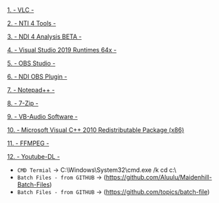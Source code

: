 
[1. - VLC -](https://get.videolan.org/vlc/3.0.12/win64/vlc-3.0.12-win64.exe)

[2. - NTI 4 Tools -](https://downloads.ndi.tv/Tools/NDI%204%20Tools.exe)

[3. - NDI 4 Analysis BETA -](https://downloads.ndi.tv/Tools/NDI%204%20Analysis%20BETA.exe)

[4. - Visual Studio 2019 Runtimes 64x -](https://cdn-fastly.obsproject.com/downloads/VC_redist.x64.exe)

[5. - OBS Studio -](https://cdn-fastly.obsproject.com/downloads/OBS-Studio-26.1.1-Full-Installer-x64.exe)

[6. - NDI OBS Plugin -](https://github.com/Palakis/obs-ndi/releases/download/4.9.1/obs-ndi-4.9.0-Windows-Installer.exe)

[7. - Notepad++ -](https://github.com/notepad-plus-plus/notepad-plus-plus/releases/download/v7.9.2/npp.7.9.2.Installer.x64.exe)

[8. - 7-Zip -](https://www.7-zip.org/a/7z1900-x64.exe)

[9. - VB-Audio Software -](https://download.vb-audio.com/Download_CABLE/VBCABLE_Driver_Pack43.zip)

[10. - Microsoft Visual C++ 2010 Redistributable Package (x86)](https://www.microsoft.com/en-US/download/confirmation.aspx?id=5555)

[11. - FFMPEG -](https://www.gyan.dev/ffmpeg/builds/ffmpeg-release-essentials.7z)

[12. - Youtube-DL -](https://yt-dl.org/downloads/2021.01.24.1/youtube-dl.exe)

  * `CMD Termial`  &rarr;  C:\Windows\System32\cmd.exe /k cd c:\
  * `Batch Files - from GITHUB`  &rarr; (https://github.com/Aluulu/Maidenhill-Batch-Files)
  * `Batch Files - from GITHUB`  &rarr; (https://github.com/topics/batch-file)


